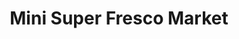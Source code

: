 ---
title: "Mini Super Fresco Market"
url: /ciudad-de-panama/mini-super-fresco-market/
shop: supermercado
---